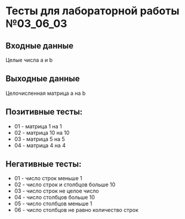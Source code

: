 # Тесты для лабораторной работы №03_06_03

## Входные данные
Целые числа a и b

## Выходные данные
Целочисленная матрица a на b

## Позитивные тесты:
- 01 - матрица 1 на 1
- 02 - матрица 10 на 10
- 03 - матрица 5 на 5
- 04 - матрица 4 на 4

## Негативные тесты:
- 01 - число строк меньше 1
- 02 - число строк и столбцов больше 10
- 03 - число строк не целое число
- 04 - число столбцов больше 10
- 05 - число столбцов меньше 1
- 06 - число столбцов не равно количество строк
